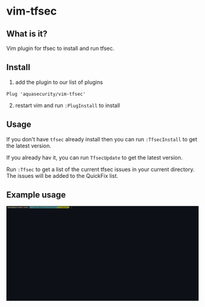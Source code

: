 # vim-tfsec

## What is it?

Vim plugin for tfsec to install and run tfsec.

## Install

1. add the plugin to our list of plugins

  ```
  Plug 'aquasecurity/vim-tfsec'
  ```

2. restart vim and run `:PlugInstall` to install


## Usage

If you don't have `tfsec` already install then you can run `:TfsecInstall` to get the latest version.

If you already hav it, you can run `TfsecUpdate` to get the latest version.

Run `:Tfsec` to get a list of the current tfsec issues in your current directory. The issues will be added to the QuickFix list.


## Example usage

![Usage](using-vim-tfsec.gif)
